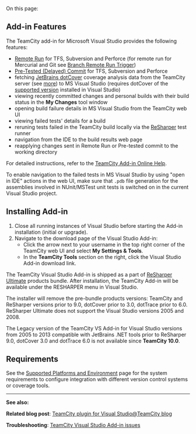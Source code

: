 [//]: # (title: Visual Studio Addin)
[//]: # (auxiliary-id: Visual Studio Addin)

On this page:

<tag-list of="chapter" mode="tree" depth="5"/>

## Add-in Features

The TeamCity add\-in for Microsoft Visual Studio provides the following features:
* [Remote Run](remote-run.md) for TFS, Subversion and Perforce (for remote run for Mercurial and Git see [Branch Remote Run Trigger](branch-remote-run-trigger.md))
* [Pre-Tested (Delayed) Commit](pre-tested-delayed-commit.md) for TFS, Subversion and Perforce
* fetching [JetBrains dotCover](http://www.jetbrains.com/dotcover/index.html) coverage analysis data from the TeamCity server (see [more](jetbrains-dotcover.md)) to MS Visual Studio (requires dotCover of the [supported version](supported-platforms-and-environments.md) installed in Visual Studio)
* viewing recently committed changes and personal builds with their build status in the __My Changes__ tool window
* opening build failure details in MS Visual Studio from the TeamCity web UI
* viewing failed tests' details for a build
* reruning tests failed in the TeamCity build locally via the [ReSharper](http://www.jetbrains.com/resharper/) test runner
* navigation from the IDE to the build results web page
* reapplying changes sent in Remote Run or Pre\-tested commit to the working directory

For detailed instructions, refer to the [TeamCity Add-in Online Help](https://www.jetbrains.com/help/teamcity/vs-addin/TeamCity_Getting_Started.html).

<tip>

To enable navigation to the failed tests in MS Visual Studio by using "open in IDE" actions in the web UI, make sure that `.pdb` file generation for the assemblies involved in NUnit/MSTest unit tests is switched on in the current Visual Studio project.
</tip>


## Installing Add-in

1. Close all running instances of Visual Studio before starting the Add\-in installation (initial or upgrade).
2. Navigate to the download page of the Visual Studio Add\-in:
   * Click the arrow next to your username in the top right corner of the TeamCity web UI and select __My Settings &amp; Tools__.
   * In the __TeamCity Tools__ section on the right, click the Visual Studio Add\-in download link.

The TeamCity Visual Studio Add\-in is shipped as a part of [ReSharper Ultimate](https://www.jetbrains.com/dotnet/) products bundle. After installation, the TeamCity Add\-in will be available under the RESHARPER menu in Visual Studio.

<note>

The installer will remove the pre\-bundle products versions: TeamCity and ReSharper versions prior to 9.0, dotCover prior to 3.0, dotTrace prior to 6.0. ReSharper Ultimate does not support the Visual Studio versions 2005 and 2008.
</note>

The Legacy version of the TeamCity VS Add\-in for Visual Studio versions from 2005 to 2013 compatible with JetBrains .NET tools prior to ReSharper 9.0, dotCover 3.0 and dotTrace 6.0 is not available since __TeamCity 10.0__.

## Requirements

See the [Supported Platforms and Environment](supported-platforms-and-environments.md) page for the system requirements to configure integration with different version control systems or coverage tools.



__  __

__See also:__



__Related blog post__: [TeamCity plugin for Visual Studio@TeamCity blog](http://blogs.jetbrains.com/teamcity/2013/03/13/teamcity-plugin-for-visual-studio/)

__Troubleshooting__: [TeamCity Visual Studio Add-in issues](reporting-issues.md)
